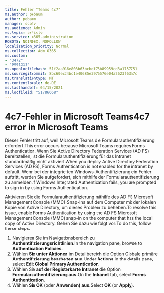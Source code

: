 ```yaml
---
title: Fehler "Teams 4c7"
ms.author: pebaum
author: pebaum
manager: scotv
ms.audience: Admin
ms.topic: article
ms.service: o365-administration
ROBOTS: NOINDEX, NOFOLLOW
localization_priority: Normal
ms.collection: Adm_O365
ms.custom:
- "3472"
- "9001211"
ms.openlocfilehash: 51f2aa936e803b63bcbdf73b89959cd3a1757751
ms.sourcegitcommit: 8bc60ec34bc1e40685e3976576e04a2623f63a7c
ms.translationtype: MT
ms.contentlocale: de-DE
ms.lasthandoff: 04/15/2021
ms.locfileid: "51786668"
---
```

# <a name="4c7-error-in-microsoft-teams"></a><span data-ttu-id="686dc-102">4c7-Fehler in Microsoft Teams</span><span class="sxs-lookup"><span data-stu-id="686dc-102">4c7 error in Microsoft Teams</span></span>

<span data-ttu-id="686dc-103">Dieser Fehler tritt auf, weil Microsoft Teams die Formularauthentifizierung erfordert.</span><span class="sxs-lookup"><span data-stu-id="686dc-103">This error occurs because Microsoft Teams requires Forms Authentication.</span></span> <span data-ttu-id="686dc-104">Wenn Sie Active Directory Federation Services (AD FS) bereitstellen, ist die Formularauthentifizierung für das Intranet standardmäßig nicht aktiviert.</span><span class="sxs-lookup"><span data-stu-id="686dc-104">When you deploy Active Directory Federation Services (AD FS), Forms Authentication is not enabled for the intranet by default.</span></span> <span data-ttu-id="686dc-105">Wenn bei der integrierten Windows-Authentifizierung ein Fehler auftritt, werden Sie aufgefordert, sich mithilfe der Formularauthentifizierung zu anmelden.</span><span class="sxs-lookup"><span data-stu-id="686dc-105">If Windows Integrated Authentication fails, you are prompted to sign in by using Forms Authentication.</span></span>

<span data-ttu-id="686dc-106">Aktivieren Sie die Formularauthentifizierung mithilfe des AD FS Microsoft Management Console (MMC)-Snap-Ins auf dem Computer mit der lokalen Kopie von Active Directory, um dieses Problem zu beheben.</span><span class="sxs-lookup"><span data-stu-id="686dc-106">To resolve this issue, enable Forms Authentication by using the AD FS Microsoft Management Console (MMC) snap-in on the computer that has the local copy of Active Directory.</span></span> <span data-ttu-id="686dc-107">Gehen Sie dazu wie folgt vor:</span><span class="sxs-lookup"><span data-stu-id="686dc-107">To do this, follow these steps:</span></span> 

1. <span data-ttu-id="686dc-108">Navigieren Sie im Navigationsbereich zu **Authentifizierungsrichtlinien**.</span><span class="sxs-lookup"><span data-stu-id="686dc-108">In the navigation pane, browse to **Authentication Policies**.</span></span>
2. <span data-ttu-id="686dc-109">Wählen **Sie unter Aktionen** im Detailbereich die Option Globale primäre **Authentifizierung bearbeiten aus.**</span><span class="sxs-lookup"><span data-stu-id="686dc-109">Under **Actions** in the details pane, select **Edit Global Primary Authentication**.</span></span>
3. <span data-ttu-id="686dc-110">Wählen Sie **auf der Registerkarte Intranet** die Option **Formularauthentifizierung aus.**</span><span class="sxs-lookup"><span data-stu-id="686dc-110">On the **Intranet** tab, select **Forms Authentication**.</span></span>
4. <span data-ttu-id="686dc-111">Wählen **Sie OK** (oder **Anwenden) aus.**</span><span class="sxs-lookup"><span data-stu-id="686dc-111">Select **OK** (or **Apply**).</span></span>